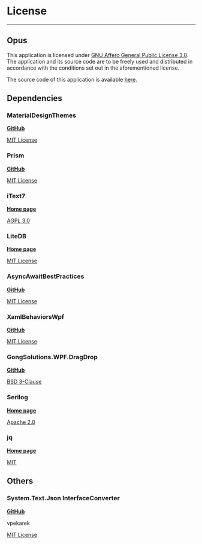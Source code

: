 # License

---

## Opus

This application is licensed under [GNU Affero General Public License 3.0](https://www.gnu.org/licenses/agpl-3.0.en.html). The application and its source code are to be freely used and distributed in accordance with the conditions set out in the aforementioned license.

The source code of this application is available [here](https://github.com/Willowfang/Opus).

## Dependencies

### MaterialDesignThemes

**[GitHub](https://github.com/MaterialDesignInXAML/MaterialDesignInXamlToolkit)**

[MIT License](https://licenses.nuget.org/MIT)

### Prism

**[GitHub](https://github.com/PrismLibrary/Prism)**

[MIT License](https://www.nuget.org/packages/Prism.Unity/8.0.0.1909/license)

### iText7

**[Home page](https://itextpdf.com/)**

[AGPL 3.0](https://www.gnu.org/licenses/agpl-3.0.html)

### LiteDB

**[Home page](https://www.litedb.org/)**

[MIT License](https://github.com/mbdavid/LiteDB/blob/master/LICENSE)

### AsyncAwaitBestPractices

**[GitHub](https://github.com/brminnick/AsyncAwaitBestPractices)**

[MIT License](https://github.com/brminnick/AsyncAwaitBestPractices/blob/main/LICENSE.md)

### XamlBehaviorsWpf

**[GitHub](https://github.com/microsoft/XamlBehaviorsWpf)**

[MIT License](https://github.com/microsoft/XamlBehaviorsWpf/blob/master/LICENSE)

### GongSolutions.WPF.DragDrop

**[GitHub](https://github.com/punker76/gong-wpf-dragdrop)**

[BSD 3-Clause](https://github.com/punker76/gong-wpf-dragdrop/blob/develop/LICENSE)

### Serilog

**[Home page](https://serilog.net/)**

[Apache 2.0](https://github.com/serilog/serilog/blob/dev/LICENSE)

### jq

**[Home page](https://stedolan.github.io/jq/)**

[MIT](https://github.com/stedolan/jq/blob/master/COPYING)

## Others

### System.Text.Json InterfaceConverter

**[GitHub](https://github.com/vpekarek/InterfaceConverter.SystemTextJson)**

vpekarek

[MIT License](https://github.com/git/git-scm.com/blob/main/MIT-LICENSE.txt)
